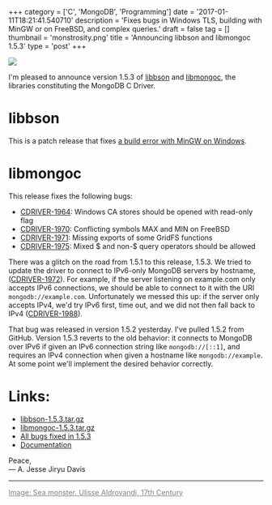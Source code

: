 +++
category = ['C', 'MongoDB', 'Programming']
date = '2017-01-11T18:21:41.540710'
description = 'Fixes bugs in Windows TLS, building with MinGW or on FreeBSD, and complex queries.'
draft = false
tag = []
thumbnail = 'monstrosity.png'
title = 'Announcing libbson and libmongoc 1.5.3'
type = 'post'
+++

![](monstrosity.png)

I'm pleased to announce version 1.5.3 of <a href="http://mongoc.org/libbson/current/">libbson</a> and <a href="http://mongoc.org/libmongoc/current/">libmongoc</a>, the libraries constituting the MongoDB C Driver.

# libbson

This is a patch release that fixes [a build error with MinGW on Windows](https://jira.mongodb.org/browse/CDRIVER-1982).

# libmongoc

This release fixes the following bugs:

* [CDRIVER-1964](https://jira.mongodb.org/browse/CDRIVER-1964): Windows CA stores should be opened with read-only flag
* [CDRIVER-1970](https://jira.mongodb.org/browse/CDRIVER-1970): Conflicting symbols MAX and MIN on FreeBSD
* [CDRIVER-1971](https://jira.mongodb.org/browse/CDRIVER-1971): Missing exports of some GridFS functions
* [CDRIVER-1975](https://jira.mongodb.org/browse/CDRIVER-1975): Mixed $ and non-$ query operators should be allowed


There was a glitch on the road from 1.5.1 to this release, 1.5.3. We tried to update the driver to connect to IPv6-only MongoDB servers by hostname, ([CDRIVER-1972](https://jira.mongodb.org/browse/CDRIVER-1972)). For example, if the server listening on example.com only accepts IPv6 connections, we should be able to connect to it with the URI `mongodb://example.com`. Unfortunately we messed this up: if the server only accepts IPv4, we'd try IPv6 first, time out, and we did not then fall back to IPv4 ([CDRIVER-1988](https://jira.mongodb.org/browse/CDRIVER-1988)).

That bug was released in version 1.5.2 yesterday. I've pulled 1.5.2 from GitHub. Version 1.5.3 reverts to the old behavior: it connects to MongoDB over IPv6 if given an IPv6 connection string like `mongodb://[::1]`, and requires an IPv4 connection when given a hostname like `mongodb://example`. At some point we'll implement the desired behavior correctly.

# **Links:**

* [libbson-1.5.3.tar.gz](https://github.com/mongodb/libbson/releases/download/1.5.3/libbson-1.5.3.tar.gz)
* [libmongoc-1.5.3.tar.gz](https://github.com/mongodb/mongo-c-driver/releases/download/1.5.3/mongo-c-driver-1.5.3.tar.gz)
* [All bugs fixed in 1.5.3](https://jira.mongodb.org/browse/CDRIVER/fixforversion/17896/)
* [Documentation](http://mongoc.org/)


Peace,<br>
&mdash; A. Jesse Jiryu Davis

***

<a href="https://commons.wikimedia.org/wiki/File:MONSTROSITY;_Sea_Monter_Wellcome_L0032594.jpg" style="color: gray">Image: Sea monster. Ulisse Aldrovandi, 17th Century</a>
